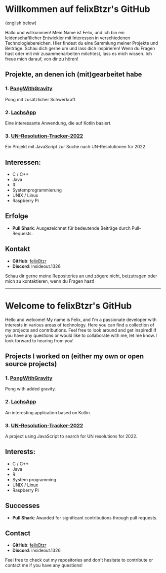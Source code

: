 # Willkommen auf felixBtzr's GitHub

(english below)

Hallo und willkommen! Mein Name ist Felix, und ich bin ein leidenschaftlicher Entwickler mit Interessen in verschiedenen Technologiebereichen. Hier findest du eine Sammlung meiner Projekte und Beiträge. Schau dich gerne um und lass dich inspirieren! Wenn du Fragen hast oder mit mir zusammenarbeiten möchtest, lass es mich wissen. Ich freue mich darauf, von dir zu hören!

## Projekte, an denen ich (mit)gearbeitet habe

### 1. [PongWithGravity](https://github.com/felixBtzr/PongWithGravity)
Pong mit zusätzlicher Schwerkraft.

### 2. [LachsApp](https://github.com/felixBtzr/LachsApp)
Eine interessante Anwendung, die auf Kotlin basiert.

### 3. [UN-Resolution-Tracker-2022](https://github.com/felixBtzr/UN-Resolution-Tracker-2022)
Ein Projekt mit JavaScript zur Suche nach UN-Resolutionen für 2022.

## Interessen:
- C / C++
- Java
- R
- Systemprogrammierung
- UNIX / Linux
- Raspberry Pi

## Erfolge

- **Pull Shark**: Ausgezeichnet für bedeutende Beiträge durch Pull-Requests.

## Kontakt

- **GitHub**: [felixBtzr](https://github.com/felixBtzr)
- **Discord**: insideout.1326

Schau dir gerne meine Repositories an und zögere nicht, beizutragen oder mich zu kontaktieren, wenn du Fragen hast!

---------------------------------------------------------------------------------------------------------------------------------------------------------------------------------------------------------------------------

# Welcome to felixBtzr's GitHub

Hello and welcome! My name is Felix, and I'm a passionate developer with interests in various areas of technology. Here you can find a collection of my projects and contributions. Feel free to look around and get inspired! If you have any questions or would like to collaborate with me, let me know. I look forward to hearing from you!

## Projects I worked on (either my own or open source projects)

### 1. [PongWithGravity](https://github.com/felixBtzr/PongWithGravity)
Pong with added gravity.

### 2. [LachsApp](https://github.com/felixBtzr/LachsApp)
An interesting application based on Kotlin.

### 3. [UN-Resolution-Tracker-2022](https://github.com/felixBtzr/UN-Resolution-Tracker-2022)
A project using JavaScript to search for UN resolutions for 2022.

## Interests:
- C / C++
- Java
- R
- System programming
- UNIX / Linux
- Raspberry Pi

## Successes

- **Pull Shark**: Awarded for significant contributions through pull requests.

## Contact

- **GitHub**: [felixBtzr](https://github.com/felixBtzr)
- **Discord**: insideout.1326

Feel free to check out my repositories and don't hesitate to contribute or contact me if you have any questions!
